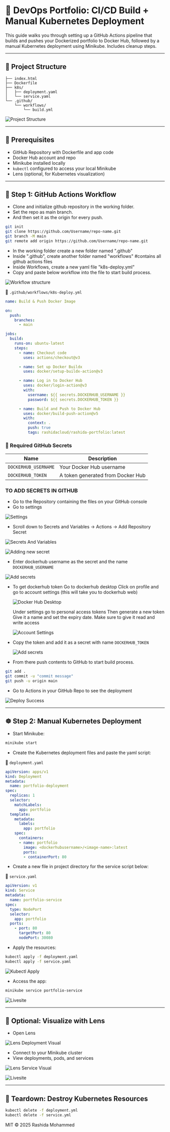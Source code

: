 
# 🚀 DevOps Portfolio: CI/CD Build + Manual Kubernetes Deployment

This guide walks you through setting up a GitHub Actions pipeline that builds and pushes your Dockerized portfolio to Docker Hub, followed by a manual Kubernetes deployment using Minikube. Includes cleanup steps.

---

## 📁 Project Structure

```
├── index.html
├── Dockerfile
├── k8s/
│   ├── deployment.yaml
│   └── service.yaml
└── .github/
    └── workflows/
        └── build.yml
```

![Project Structure](images/projectfolder.png)

---

## 🧱 Prerequisites

- GitHub Repository with Dockerfile and app code
- Docker Hub account and repo
- Minikube installed locally
- `kubectl` configured to access your local Minikube
- Lens (optional, for Kubernetes visualization)

---

## 🔄 Step 1: GitHub Actions Workflow

- Clone and initialize github repository in the working folder.
- Set the repo as main branch.
- And then set it as the origin for every push.

```bash
git init
git clone https://github.com/Username/repo-name.git
git branch -M main
git remote add origin https://github.com/Username/repo-name.git
```

- In the working folder create a new folder named ".github"
- Inside ".github", create another folder named "workflows" #contains all github actions files
- Inside Workflows, create a new yaml file "k8s-deploy.yml"
- Copy and paste below workflow into the file to start build process.

![Workflow structure](images/workflowstructure.png)

📄 `.github/workflows/k8s-deploy.yml`

```yaml
name: Build & Push Docker Image

on:
  push:
    branches:
      - main

jobs:
  build:
    runs-on: ubuntu-latest
    steps:
      - name: Checkout code
        uses: actions/checkout@v3

      - name: Set up Docker Buildx
        uses: docker/setup-buildx-action@v3

      - name: Log in to Docker Hub
        uses: docker/login-action@v3
        with:
          username: ${{ secrets.DOCKERHUB_USERNAME }}
          password: ${{ secrets.DOCKERHUB_TOKEN }}

      - name: Build and Push to Docker Hub
        uses: docker/build-push-action@v5
        with:
          context: .
          push: true
          tags: rashidacloud/rashida-portfolio:latest
```

### 🔐 Required GitHub Secrets

| Name                | Description                      |
|---------------------|----------------------------------|
| `DOCKERHUB_USERNAME`| Your Docker Hub username         |
| `DOCKERHUB_TOKEN`   | A token generated from Docker Hub |

### TO ADD SECRETS IN GITHUB

- Go to the Repository containing the files on your GitHub console
- Go to settings

![Settings](images/reposettings.png)

- Scroll down to Secrets and Variables → Actions → Add Repository Secret

![Secrets And Variables](images/sandvactions.png)

![Adding new secret](images/newreposecret.png)

- Enter dockerhub username as the secret and the name `DOCKERHUB_USERNAME`

 ![Add secrets](images/secretspage.png)
  
- To get dockerhub token
   Go to dockerhub desktop
   Click on profile and go to account settings (this will take you to dockerhub web)
  
   ![Docker Hub Desktop](images/dockerhubsettings.png)

   Under settings go to personal access tokens
   Then generate a new token
   Give it a name and set the expiry date. Make sure to give it read and write access

   ![Account Settings](images/secretaccesstoken.png)

- Copy the token and add it as a secret with name `DOCKERHUB_TOKEN`

  ![Add secrets](images/secretspage.png)
   
- From there push contents to GitHub to start build process.

```bash
git add .
git commit -u "commit message"
git push -u origin main
```

- Go to Actions in your GitHub Repo to see the deployment

![Deploy Success](images/deploy%20success.png)

---

## ☸️ Step 2: Manual Kubernetes Deployment

- Start Minikube:

```bash
minikube start
```

- Create the Kubernetes deployment files and paste the yaml script:

📄 `deployment.yaml`

```yaml
apiVersion: apps/v1
kind: Deployment
metadata:
  name: portfolio-deployment
spec:
  replicas: 1
  selector:
    matchLabels:
      app: portfolio
  template:
    metadata:
      labels:
        app: portfolio
    spec:
      containers:
      - name: portfolio
        image: <dockerhubusername>/<image-name>:latest
        ports:
        - containerPort: 80
```

- Create a new file in project directory for the service script below:

📄 `service.yaml`

```yaml
apiVersion: v1
kind: Service
metadata:
  name: portfolio-service
spec:
  type: NodePort
  selector:
    app: portfolio
  ports:
    - port: 80
      targetPort: 80
      nodePort: 30080
```

- Apply the resources:

```bash
kubectl apply -f deployment.yaml
kubectl apply -f service.yaml
```

![Kubectl Apply](images/k8sdeployment.png)

- Access the app:

```bash
minikube service portfolio-service
```

![Livesite](images/livesite.png)

---

## 👀 Optional: Visualize with Lens

- Open Lens

![Lens Deployment Visual](images/lensupdate.png)

- Connect to your Minikube cluster
- View deployments, pods, and services

![Lens Service Visual](images/lensservice.png)

![Livesite](images/livesite.png)

---

## 🧨 Teardown: Destroy Kubernetes Resources

```bash
kubectl delete -f deployment.yml
kubectl delete -f service.yml
```

MIT © 2025 Rashida Mohammed
